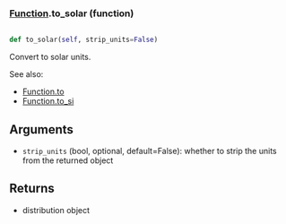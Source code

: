 ### [Function](Function.md).to_solar (function)


```py

def to_solar(self, strip_units=False)

```



Convert to solar units.

See also:

* [Function.to](Function.to.md)
* [Function.to_si](Function.to_si.md)

Arguments
------------
* `strip_units` (bool, optional, default=False): whether to strip the
    units from the returned object

Returns
-------------
* distribution object

